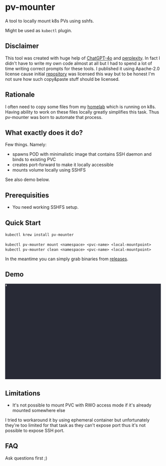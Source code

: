 # pv-mounter 

A tool to locally mount k8s PVs using sshfs.

Might be used as `kubectl` plugin.

## Disclaimer

This tool was created with huge help of [ChatGPT-4o](https://chatgpt.com/?model=gpt-4o) and [perplexity](https://www.perplexity.ai/).
In fact I didn't have to write my own code almost at all but I had to spend a lot of time writing correct prompts for these tools.
I published it using Apache-2.0 license cause initial [repository](https://github.com/replicatedhq/krew-plugin-template) was licensed this way but to be honest I'm not sure how such copy&paste stuff should be licensed.

## Rationale

I often need to copy some files from my [homelab](https://github.com/fluxcd/flux2) which is running on k8s. Having ability to work on these files locally greatly simplifies this task.
Thus pv-mounter was born to automate that process.

## What exactly does it do?

Few things. Namely:

* spawns POD with minimalistic image that contains SSH daemon and binds to existing PVC
* creates port-forward to make it locally accessible
* mounts volume locally using SSHFS 

See also demo below.

## Prerequisities

* You need working SSHFS setup.

## Quick Start

```
kubectl krew install pv-mounter

kubectl pv-mounter mount <namespace> <pvc-name> <local-mountpoint>
kubectl pv-mounter clean <namespace> <pvc-name> <local-mountpoint>

```

In the meantime you can simply grab binaries from [releases](https://github.com/fenio/pv-mounter/releases).

## Demo

![Demo](demo.gif)

## Limitations

* It's not possible to mount PVC with RWO access mode if it's already mounted somewhere else

I tried to workaround it by using ephemeral container but unfortunately they're too limited for that task as they can't expose port thus it's not possible to expose SSH port.

## FAQ

Ask questions first ;)
